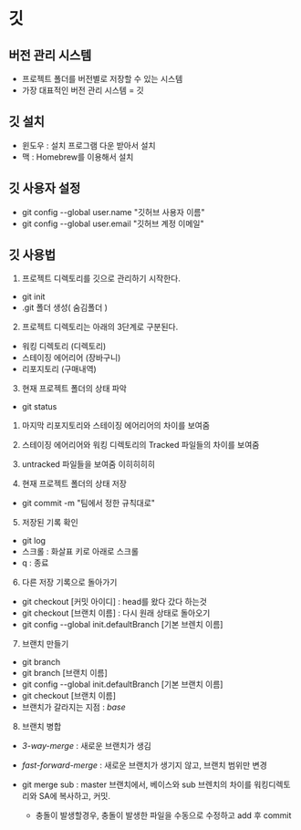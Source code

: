 # 깃

## 버전 관리 시스템
- 프로젝트 폴더를 버전별로 저장할 수 있는 시스템
- 가장 대표적인 버전 관리 시스템 = 깃

## 깃 설치
- 윈도우 : 설치 프로그램 다운 받아서 설치
- 맥 : Homebrew를 이용해서 설치

## 깃 사용자 설정
- git config --global user.name "깃허브 사용자 이름"
- git config --global user.email "깃허브 계정 이메일"

## 깃 사용법
1. 프로젝트 디렉토리를 깃으로 관리하기 시작한다.
  - git init
  - .git 폴더 생성( 숨김폴더 )

2. 프로젝트 디렉토리는 아래의 3단계로 구분된다.
  - 워킹 디렉토리 (디렉토리)
  - 스테이징 에어리어 (장바구니)
  - 리포지토리 (구매내역)

3. 현재 프로젝트 폴더의 상태 파악
  - git status
  1. 마지막 리포지토리와 스테이징 에어리어의 차이를 보여줌
  2. 스테이징 에어리어와 워킹 디렉토리의 Tracked 파일들의 차이를 보여줌
  3. untracked 파일들을 보여줌 이히히히히

4. 현재 프로젝트 폴더의 상태 저장
  - git commit -m "팀에서 정한 규칙대로"

5. 저장된 기록 확인
  - git log
  - 스크롤 : 화살표 키로 아래로 스크롤
  - q : 종료

6. 다른 저장 기록으로 돌아가기
  - git checkout [커밋 아이디] : head를 왔다 갔다 하는것
  - git checkout [브랜치 이름] : 다시 원래 상태로 돌아오기
  - git config --global init.defaultBranch [기본 브렌치 이름]

7. 브랜치 만들기
  - git branch
  - git branch [브랜치 이름]
  - git config --global init.defaultBranch [기본 브랜치 이름]
  - git checkout [브랜치 이름]
  - 브랜치가 갈라지는 지점 : *base*

8. 브랜치 병합
  - *3-way-merge* : 새로운 브랜치가 생김
  - *fast-forward-merge* : 새로운 브랜치가 생기지 않고, 브랜치 범위만 변경
  
  - git merge sub : master 브랜치에서, 베이스와 sub 브렌치의 차이를 워킹디렉토리와 SA에 복사하고, 커밋.
    - 충돌이 발생할경우, 충돌이 발생한 파일을 수동으로 수정하고 add 후 commit